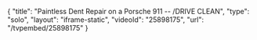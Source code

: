 {
    "title": "Paintless Dent Repair on a Porsche 911 -- \/DRIVE CLEAN",
    "type": "solo",
    "layout": "iframe-static",
    "videoId": "25898175",
    "url": "\/tvpembed\/25898175"
}